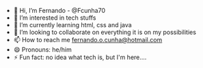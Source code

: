 - 👋 Hi, I’m Fernando - @Fcunha70
- 👀 I’m interested in tech stuffs
- 🌱 I’m currently learning html, css and java
- 💞️ I’m looking to collaborate on everything it is on my possibilities
- 📫 How to reach me fernando.o.cunha@hotmail.com
- 😄 Pronouns: he/him
- ⚡ Fun fact: no idea what tech is, but I'm here....

<!---
Fcunha70/Fcunha70 is a ✨ special ✨ repository because its `README.md` (this file) appears on your GitHub profile.
You can click the Preview link to take a look at your changes.
--->
